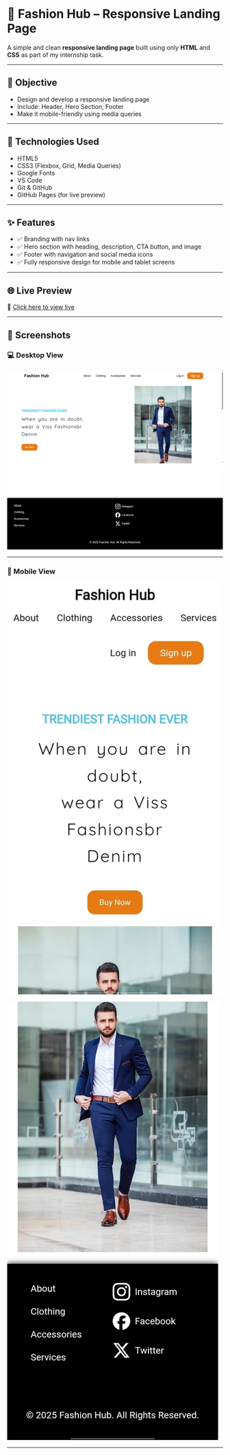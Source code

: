 # 🚀 Fashion Hub – Responsive Landing Page

A simple and clean **responsive landing page** built using only **HTML** and **CSS** as part of my internship task.

---

## 📌 Objective

- Design and develop a responsive landing page
- Include: Header, Hero Section, Footer
- Make it mobile-friendly using media queries

---

## 🧱 Technologies Used

- HTML5  
- CSS3 (Flexbox, Grid, Media Queries)  
- Google Fonts  
- VS Code  
- Git & GitHub  
- GitHub Pages (for live preview)

---

## ✨ Features

- ✅ Branding with nav links
- ✅ Hero section with heading, description, CTA button, and image
- ✅ Footer with navigation and social media icons
- ✅ Fully responsive design for mobile and tablet screens

---

## 🌐 Live Preview

🔗 [Click here to view live](https://ammarmarediya.github.io/Landing-Page/)

---

## 📸 Screenshots

### 💻 Desktop View

![Desktop View 1](/Screenshots/desktop1.png)  
![Desktop View 2](/Screenshots/desktop2.png)

---

### 📱 Mobile View

![Mobile View 1](/Screenshots/mobile1.jpg) 

![Mobile View 2](/Screenshots/mobile2.jpg)

---



